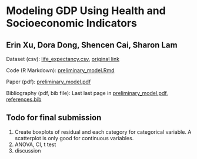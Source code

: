 # Modeling GDP Using Health and Socioeconomic Indicators
## Erin Xu, Dora Dong, Shencen Cai, Sharon Lam

Dataset (csv):
[life_expectancy.csv](life_expectancy.csv), [original link](https://www.kaggle.com/datasets/kumarajarshi/life-expectancy-who)

Code (R Markdown): 
[preliminary_model.Rmd](preliminary_model.Rmd)

Paper (pdf):
[preliminary_model.pdf](preliminary_model.pdf)


Bibliography (pdf, bib file):
Last last page in [preliminary_model.pdf](preliminary_model.pdf), [references.bib](references.bib)


## Todo for final submission
1. Create boxplots of residual and each category for categorical variable. A scatterplot is only good for continuous variables. 
2. ANOVA, CI, t test
3. discussion 
